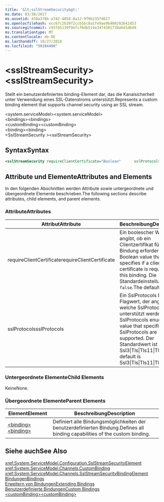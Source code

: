 ```yaml
---
title: '&lt;sslStreamSecurity&gt;'
ms.date: 03/30/2017
ms.assetid: 430a378b-a742-4858-8a12-9f9b235fd627
ms.openlocfilehash: ecc67c2b3972ccb5bc8a1fe9ae9b400292642d53
ms.sourcegitcommit: c93fd5139f9efcf6db514e3474301738a6d1d649
ms.translationtype: MT
ms.contentlocale: de-DE
ms.lasthandoff: 10/27/2018
ms.locfileid: "50184490"
---
```

# <a name="ltsslstreamsecuritygt"></a><span data-ttu-id="35c81-102">&lt;sslStreamSecurity&gt;</span><span class="sxs-lookup"><span data-stu-id="35c81-102">&lt;sslStreamSecurity&gt;</span></span>
<span data-ttu-id="35c81-103">Stellt ein benutzerdefiniertes binding-Element dar, das die Kanalsicherheit unter Verwendung eines SSL-Datenstroms unterstützt.</span><span class="sxs-lookup"><span data-stu-id="35c81-103">Represents a custom binding element that supports channel security using an SSL stream.</span></span>  
  
 <span data-ttu-id="35c81-104">\<system.serviceModel></span><span class="sxs-lookup"><span data-stu-id="35c81-104">\<system.serviceModel></span></span>  
<span data-ttu-id="35c81-105">\<bindings></span><span class="sxs-lookup"><span data-stu-id="35c81-105">\<bindings></span></span>  
<span data-ttu-id="35c81-106">\<customBinding></span><span class="sxs-lookup"><span data-stu-id="35c81-106">\<customBinding></span></span>  
<span data-ttu-id="35c81-107">\<binding></span><span class="sxs-lookup"><span data-stu-id="35c81-107">\<binding></span></span>  
<span data-ttu-id="35c81-108">\<SslStreamSecurity ></span><span class="sxs-lookup"><span data-stu-id="35c81-108">\<sslStreamSecurity></span></span>  
  
## <a name="syntax"></a><span data-ttu-id="35c81-109">Syntax</span><span class="sxs-lookup"><span data-stu-id="35c81-109">Syntax</span></span>  
  
```xml  
<sslStreamSecurity requireClientCertificate="Boolean"      sslProtocols="Ssl3|Tls|Tls11|Tls12" />  
```  
  
## <a name="attributes-and-elements"></a><span data-ttu-id="35c81-110">Attribute und Elemente</span><span class="sxs-lookup"><span data-stu-id="35c81-110">Attributes and Elements</span></span>  
 <span data-ttu-id="35c81-111">In den folgenden Abschnitten werden Attribute sowie untergeordnete und übergeordnete Elemente beschrieben.</span><span class="sxs-lookup"><span data-stu-id="35c81-111">The following sections describe attributes, child elements, and parent elements.</span></span>  
  
### <a name="attributes"></a><span data-ttu-id="35c81-112">Attribute</span><span class="sxs-lookup"><span data-stu-id="35c81-112">Attributes</span></span>  
  
|<span data-ttu-id="35c81-113">Attribut</span><span class="sxs-lookup"><span data-stu-id="35c81-113">Attribute</span></span>|<span data-ttu-id="35c81-114">Beschreibung</span><span class="sxs-lookup"><span data-stu-id="35c81-114">Description</span></span>|  
|---------------|-----------------|  
|<span data-ttu-id="35c81-115">requireClientCertificate</span><span class="sxs-lookup"><span data-stu-id="35c81-115">requireClientCertificate</span></span>|<span data-ttu-id="35c81-116">Ein boolescher Wert, der angibt, ob ein Clientzertifikat für diese Bindung erforderlich ist.</span><span class="sxs-lookup"><span data-stu-id="35c81-116">A Boolean value that specifies if a client certificate is required for this binding.</span></span> <span data-ttu-id="35c81-117">Die Standardeinstellung ist `false`.</span><span class="sxs-lookup"><span data-stu-id="35c81-117">The default is `false`.</span></span>|  
|<span data-ttu-id="35c81-118">sslProtocols</span><span class="sxs-lookup"><span data-stu-id="35c81-118">sslProtocols</span></span>|<span data-ttu-id="35c81-119">Ein SslProtocols Enum-Flagwert, der angibt, welche SslProtocols unterstützt werden.</span><span class="sxs-lookup"><span data-stu-id="35c81-119">A SslProtocols enum flag value that specifies which SslProtocols are supported.</span></span> <span data-ttu-id="35c81-120">Der Standardwert ist Ssl3&#124;Tls&#124;Tls11&#124;Tls12.</span><span class="sxs-lookup"><span data-stu-id="35c81-120">The default is Ssl3&#124;Tls&#124;Tls11&#124;Tls12.</span></span>|  
  
### <a name="child-elements"></a><span data-ttu-id="35c81-121">Untergeordnete Elemente</span><span class="sxs-lookup"><span data-stu-id="35c81-121">Child Elements</span></span>  
 <span data-ttu-id="35c81-122">Keine</span><span class="sxs-lookup"><span data-stu-id="35c81-122">None.</span></span>  
  
### <a name="parent-elements"></a><span data-ttu-id="35c81-123">Übergeordnete Elemente</span><span class="sxs-lookup"><span data-stu-id="35c81-123">Parent Elements</span></span>  
  
|<span data-ttu-id="35c81-124">Element</span><span class="sxs-lookup"><span data-stu-id="35c81-124">Element</span></span>|<span data-ttu-id="35c81-125">Beschreibung</span><span class="sxs-lookup"><span data-stu-id="35c81-125">Description</span></span>|  
|-------------|-----------------|  
|[<span data-ttu-id="35c81-126">\<binding></span><span class="sxs-lookup"><span data-stu-id="35c81-126">\<binding></span></span>](../../../../../docs/framework/misc/binding.md)|<span data-ttu-id="35c81-127">Definiert alle Bindungsmöglichkeiten der benutzerdefinierten Bindung.</span><span class="sxs-lookup"><span data-stu-id="35c81-127">Defines all binding capabilities of the custom binding.</span></span>|  
  
## <a name="see-also"></a><span data-ttu-id="35c81-128">Siehe auch</span><span class="sxs-lookup"><span data-stu-id="35c81-128">See Also</span></span>  
 <xref:System.ServiceModel.Configuration.SslStreamSecurityElement>  
 <xref:System.ServiceModel.Channels.CustomBinding>  
 <xref:System.ServiceModel.Channels.SslStreamSecurityBindingElement>  
 [<span data-ttu-id="35c81-129">Bindungen</span><span class="sxs-lookup"><span data-stu-id="35c81-129">Bindings</span></span>](../../../../../docs/framework/wcf/bindings.md)  
 [<span data-ttu-id="35c81-130">Erweitern von Bindungen</span><span class="sxs-lookup"><span data-stu-id="35c81-130">Extending Bindings</span></span>](../../../../../docs/framework/wcf/extending/extending-bindings.md)  
 [<span data-ttu-id="35c81-131">Benutzerdefinierte Bindungen</span><span class="sxs-lookup"><span data-stu-id="35c81-131">Custom Bindings</span></span>](../../../../../docs/framework/wcf/extending/custom-bindings.md)  
 [<span data-ttu-id="35c81-132">\<customBinding></span><span class="sxs-lookup"><span data-stu-id="35c81-132">\<customBinding></span></span>](../../../../../docs/framework/configure-apps/file-schema/wcf/custombinding.md)
